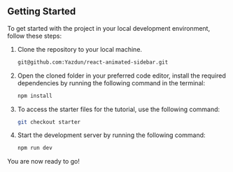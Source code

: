 ## Getting Started

To get started with the project in your local development environment, follow
these steps:

1. Clone the repository to your local machine.

   ```bash
   git@github.com:Yazdun/react-animated-sidebar.git
   ```

2. Open the cloned folder in your preferred code editor, install the required
   dependencies by running the following command in the terminal:

   ```bash
   npm install
   ```

3. To access the starter files for the tutorial, use the following command:

   ```bash
   git checkout starter
   ```

4. Start the development server by running the following command:

   ```bash
   npm run dev
   ```

You are now ready to go!
